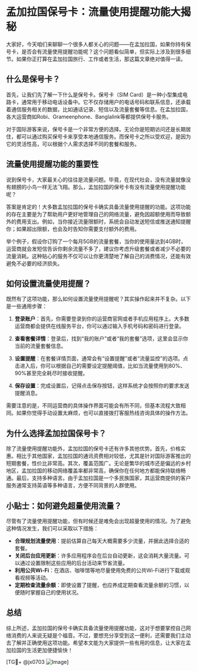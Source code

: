 # 孟加拉国保号卡：流量使用提醒功能大揭秘

大家好，今天咱们来聊聊一个很多人都关心的问题——在孟加拉国，如果你持有保号卡，是否会有流量使用提醒功能呢？这个问题看似简单，但实际上涉及到很多细节。如果你正打算在孟加拉国旅行、工作或者生活，那这篇文章绝对值得一读。

## 什么是保号卡？

首先，让我们先了解一下什么是保号卡。保号卡（SIM Card）是一种小型集成电路卡，通常用于移动电话设备中。它不仅存储用户的电话号码和联系信息，还承载着通信服务相关的数据，比如通话记录、短信以及流量套餐等信息。在孟加拉国，各大运营商如Robi、Grameenphone、Banglalink等都提供保号卡服务。

对于国际游客来说，保号卡是一个非常方便的选择。无论你是短期访问还是长期居住，都可以通过购买保号卡来享受本地通信服务。而保号卡之所以受欢迎，是因为它的灵活性高，可以根据个人需求选择不同的套餐和服务。

## 流量使用提醒功能的重要性

说到保号卡，大家最关心的往往是流量问题。毕竟，在现代社会，没有流量就像没有翅膀的小鸟一样无法飞翔。那么，孟加拉国的保号卡有没有流量使用提醒功能呢？

答案是肯定的！大多数孟加拉国的保号卡确实具备流量使用提醒的功能。这项功能的存在主要是为了帮助用户更好地管理自己的网络流量，避免因超额使用而导致额外的费用支出。例如，当你接近流量限额时，系统会自动发送短信或推送通知提醒你；如果超出限额，也会及时告知你需要支付额外的费用。

举个例子，假设你订购了一个每月5GB的流量套餐，当你的使用量达到4GB时，运营商就会发短信告诉你剩余流量不多了，建议你考虑升级套餐或者减少不必要的流量消耗。这种贴心的服务不仅可以让你更清楚地了解自己的消费情况，还能有效避免不必要的经济损失。

## 如何设置流量使用提醒？

既然有了这项功能，那么如何设置流量使用提醒呢？其实操作起来并不复杂。以下是一些通用步骤：

1. **登录账户**：首先，你需要登录到你的运营商官网或者手机应用程序上。大多数运营商都会提供在线服务平台，你可以通过输入手机号码和密码进行登录。

2. **查看套餐详情**：登录后，找到“我的账户”或者“我的套餐”选项，这里会显示你当前的流量套餐信息。

3. **设置提醒**：在套餐详情页面，通常会有“设置提醒”或者“流量监控”的选项。点击进入后，你可以根据自己的需要设定提醒阈值，比如当流量使用到80%、90%甚至完全耗尽时接收提醒。

4. **保存设置**：完成设置后，记得点击保存按钮，这样系统才会按照你的要求发送提醒消息。

需要注意的是，不同运营商的具体操作界面可能会有所不同，但基本流程大致相同。如果你觉得手动设置太麻烦，也可以直接拨打客服热线咨询具体的操作方法。

## 为什么选择孟加拉国保号卡？

除了流量使用提醒功能外，孟加拉国的保号卡还有许多其他优势。首先，价格实惠。相比于其他国家，孟加拉国的通讯资费相对较低，尤其是针对国际游客推出的短期套餐，性价比非常高。其次，覆盖范围广。无论是繁华的城市还是偏远的乡村地区，孟加拉国的移动网络覆盖率都非常高，确保你在任何地方都能保持联络畅通。最后，支持多种语言。由于孟加拉国是一个多民族国家，其运营商提供的客户服务通常支持英语等多种语言，方便不同背景的人群使用。

## 小贴士：如何避免超量使用流量？

尽管有了流量使用提醒功能，但有时候还是难免会出现超量使用的情况。为了避免这种情况发生，我们可以采取以下措施：

- **合理规划流量使用**：提前估算自己每天大概需要多少流量，并据此选择合适的套餐。
- **关闭后台应用更新**：许多应用程序会在后台自动更新，这会消耗大量流量。可以通过设置限制这些应用的后台活动来节省流量。
- **利用公共Wi-Fi**：在酒店、咖啡馆等地尽量使用免费的公共Wi-Fi进行下载或观看视频等活动。
- **定期检查流量余额**：即使设置了提醒，也应养成定期查看流量余额的习惯，以便随时掌握自己的使用状况。

## 总结

综上所述，孟加拉国的保号卡确实具备流量使用提醒功能，这对于想要掌控自己网络消费的人来说无疑是个福音。不过，要想充分享受到这一便利，还需要我们主动去了解并正确使用这项功能。希望本文能为大家提供一些有用的信息，让大家在孟加拉国的生活更加便捷愉快！

[TG💪+ @jx0703 ![Image](https://github.com/user-attachments/assets/dbca1d08-cadb-493c-b0ec-ad6f7a83f270)]